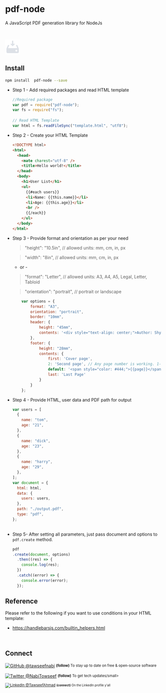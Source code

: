 # pdf-node
  A JavaScript PDF generation library for NodeJs

<br>

[![📟](https://raw.githubusercontent.com/ahmadawais/stuff/master/images/git/install.png)](./../../)

## Install

```sh
npm install  pdf-node --save
```

- Step 1 - Add required packages and read HTML template

  ```javascript
  //Required package
  var pdf = require("pdf-node");
  var fs = require("fs");

  // Read HTML Template
  var html = fs.readFileSync("template.html", "utf8");
  ```

- Step 2 - Create your HTML Template

  ```html
  <!DOCTYPE html>
  <html>
    <head>
      <mate charest="utf-8" />
      <title>Hello world!</title>
    </head>
    <body>
      <h1>User List</h1>
      <ul>
        {{#each users}}
        <li>Name: {{this.name}}</li>
        <li>Age: {{this.age}}</li>
        <br />
        {{/each}}
      </ul>
    </body>
  </html>
  ```

- Step 3 - Provide format and orientation as per your need

  > "height": "10.5in", // allowed units: mm, cm, in, px

  > "width": "8in", // allowed units: mm, cm, in, px

  - or -

  > "format": "Letter", // allowed units: A3, A4, A5, Legal, Letter, Tabloid

  > "orientation": "portrait", // portrait or landscape

    ```javascript
        var options = {
            format: "A3",
            orientation: "portrait",
            border: "10mm",
            header: {
                height: "45mm",
                contents: '<div style="text-align: center;">Author: Shyam Hajare</div>'
            },
            footer: {
                height: "28mm",
                contents: {
                    first: 'Cover page',
                    2: 'Second page', // Any page number is working. 1-based index
                    default: '<span style="color: #444;">{{page}}</span>/<span>{{pages}}</span>', // fallback value
                    last: 'Last Page'
                }
            }
        };
    ```
    
- Step 4 - Provide HTML, user data and PDF path for output

  ```javascript
  var users = [
    {
      name: "tom",
      age: "21",
    },
    {
      name: "dick",
      age: "23",
    },
    {
      name: "harry",
      age: "29",
    },
  ];
  var document = {
    html: html,
    data: {
      users: users,
    },
    path: "./output.pdf",
    type: "pdf",
  };
 
  ```

- Step 5- After setting all parameters, just pass document and options to `pdf.create` method.

  ```javascript
  pdf
  .create(document, options)
    .then((res) => {
      console.log(res);
    })
    .catch((error) => {
      console.error(error);
    });
  ```

## Reference

Please refer to the following if you want to use conditions in your HTML template:

- https://handlebarsjs.com/builtin_helpers.html


<br>

## Connect

<div align="left">
    <p><a href="https://github.com/tawseefnabi/"><img alt="GitHub @tawseefnabi" align="center" src="https://img.shields.io/badge/GITHUB-gray.svg?colorB=6cc644&style=flat" /></a>&nbsp;<small><strong>(follow)</strong> To stay up to date on free & open-source software</small></p>
    <p><a href="https://twitter.com/NabiTowseef/"><img alt="Twitter @NabiTowseef" align="center" src="https://img.shields.io/badge/TWITTER-gray.svg?colorB=1da1f2&style=flat" /></a>&nbsp;<small><strong>(follow)</strong> To get tech updates/small></p>
    <p><a href="https://www.linkedin.com/in/tawseef-ahmad-bhat-61830385/"><img alt="LinkedIn @TawseefAhmad" align="center" src="https://img.shields.io/badge/LINKEDIN-gray.svg?colorB=0077b5&style=flat" /></a>&nbsp;<small><strong>(connect)</strong> On the LinkedIn profile y'all</small></p>
</div>

<br>


[n]: https://nodecli.com/?utm_source=FOSS&utm_medium=FOSS&utm_campaign=create-node-app
[repo]: https://github.com/AhmadAwais/create-node-app
